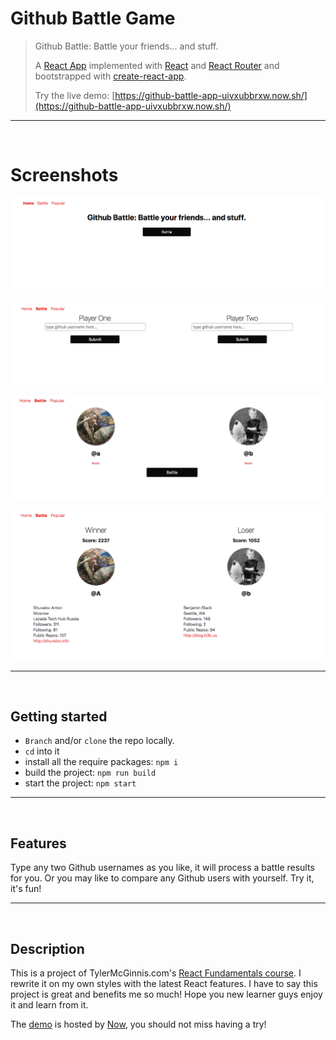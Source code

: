 # Github Battle Game

> Github Battle: Battle your friends... and stuff.
>
> A [React App](https://github-battle-app-uivxubbrxw.now.sh/) implemented with [React](https://reactjs.org/) and [React Router](https://github.com/ReactTraining/react-router) and bootstrapped with [create-react-app](https://github.com/facebook/create-react-app).
>
> Try the live demo: [https://github-battle-app-uivxubbrxw.now.sh/](https://github-battle-app-uivxubbrxw.now.sh/)

----
</br>

# Screenshots

![An awesome example image](screenshot/1.png "Image Title")

![An awesome example image](screenshot/2.png "Image Title")

![An awesome example image](screenshot/3.png "Image Title")

![An awesome example image](screenshot/4.png "Image Title")

----
</br>

## Getting started

- `Branch` and/or `clone` the repo locally.
- `cd` into it
- install all the require packages: `npm i`
- build the project: `npm run build`
- start the project: `npm start`

----
</br>

## Features

Type any two Github usernames as you like, it will process a battle results for you. Or you may like to compare any Github users with yourself. Try it, it's fun!

----
</br>

## Description

This is a project of TylerMcGinnis.com's [React Fundamentals course](https://github.com/tylermcginnis/react-fundamentals). I rewrite it on my own styles with the latest React features. I have to say this project is great and benefits me so much! Hope you new learner guys enjoy it and learn from it.

The [demo](https://github-battle-app-uivxubbrxw.now.sh/) is hosted by [Now](zeit.co), you should not miss having a try!